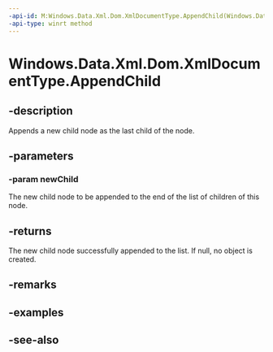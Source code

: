 ```yaml
---
-api-id: M:Windows.Data.Xml.Dom.XmlDocumentType.AppendChild(Windows.Data.Xml.Dom.IXmlNode)
-api-type: winrt method
---
```


<!-- Method syntax
public Windows.Data.Xml.Dom.IXmlNode AppendChild(Windows.Data.Xml.Dom.IXmlNode newChild)
-->

# Windows.Data.Xml.Dom.XmlDocumentType.AppendChild

## -description
Appends a new child node as the last child of the node.

## -parameters
### -param newChild
The new child node to be appended to the end of the list of children of this node.

## -returns
The new child node successfully appended to the list. If null, no object is created.

## -remarks

## -examples

## -see-also
